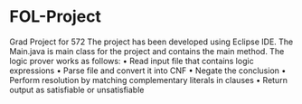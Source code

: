 # FOL-Project
Grad Project for 572
The project has been developed using Eclipse IDE. The Main.java is main class for the project and contains the main method. The logic prover works as follows:
• Read input file that contains logic expressions
• Parse file and convert it into CNF
• Negate the conclusion
• Perform resolution by matching complementary literals in clauses 
• Return output as satisfiable or unsatisfiable
